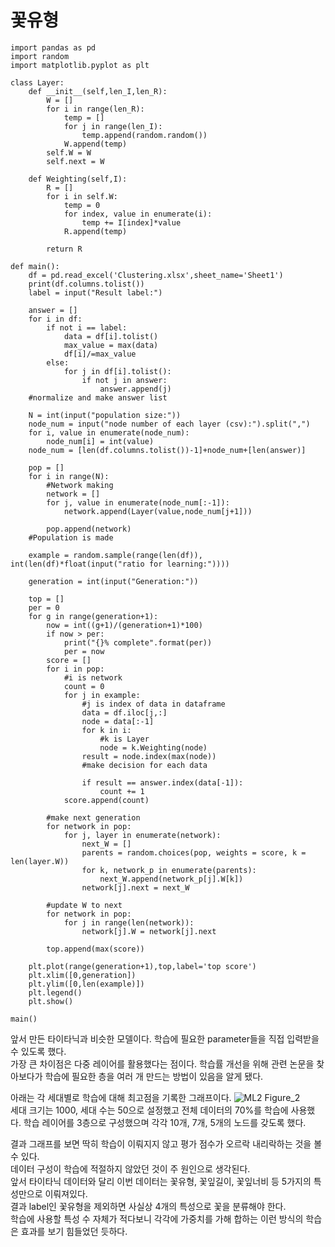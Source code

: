 # 꽃유형
```python3
import pandas as pd
import random
import matplotlib.pyplot as plt

class Layer:
    def __init__(self,len_I,len_R):
        W = []
        for i in range(len_R):
            temp = []
            for j in range(len_I):
                temp.append(random.random())
            W.append(temp)
        self.W = W
        self.next = W

    def Weighting(self,I):
        R = []
        for i in self.W:
            temp = 0
            for index, value in enumerate(i):
                temp += I[index]*value
            R.append(temp)
            
        return R
                
def main():
    df = pd.read_excel('Clustering.xlsx',sheet_name='Sheet1')
    print(df.columns.tolist())
    label = input("Result label:")

    answer = []
    for i in df:
        if not i == label:
            data = df[i].tolist()
            max_value = max(data)
            df[i]/=max_value
        else:
            for j in df[i].tolist():
                if not j in answer:
                    answer.append(j)
    #normalize and make answer list
    
    N = int(input("population size:"))
    node_num = input("node number of each layer (csv):").split(",")
    for i, value in enumerate(node_num):
        node_num[i] = int(value)
    node_num = [len(df.columns.tolist())-1]+node_num+[len(answer)]

    pop = []
    for i in range(N):
        #Network making
        network = []
        for j, value in enumerate(node_num[:-1]):
            network.append(Layer(value,node_num[j+1]))

        pop.append(network)
    #Population is made

    example = random.sample(range(len(df)), int(len(df)*float(input("ratio for learning:"))))

    generation = int(input("Generation:"))

    top = []
    per = 0
    for g in range(generation+1):
        now = int((g+1)/(generation+1)*100)
        if now > per:
            print("{}% complete".format(per))
            per = now
        score = []
        for i in pop:
            #i is network
            count = 0
            for j in example:
                #j is index of data in dataframe
                data = df.iloc[j,:]
                node = data[:-1]
                for k in i:
                    #k is Layer
                    node = k.Weighting(node)
                result = node.index(max(node))
                #make decision for each data

                if result == answer.index(data[-1]):
                    count += 1
            score.append(count)

        #make next generation
        for network in pop:
            for j, layer in enumerate(network):
                next_W = []
                parents = random.choices(pop, weights = score, k = len(layer.W))
                for k, network_p in enumerate(parents):
                    next_W.append(network_p[j].W[k])
                network[j].next = next_W

        #update W to next
        for network in pop:
            for j in range(len(network)):
                network[j].W = network[j].next

        top.append(max(score))

    plt.plot(range(generation+1),top,label='top score')
    plt.xlim([0,generation])
    plt.ylim([0,len(example)])
    plt.legend()
    plt.show()

main()
```
앞서 만든 타이타닉과 비슷한 모델이다. 학습에 필요한 parameter들을 직접 입력받을 수 있도록 했다.  
가장 큰 차이점은 다중 레이어를 활용했다는 점이다. 학습률 개선을 위해 관련 논문을 찾아보다가 학습에 필요한 층을 여러 개 만드는 방법이 있음을 알게 됐다.  

아래는 각 세대별로 학습에 대해 최고점을 기록한 그래프이다.
![ML2 Figure_2](https://user-images.githubusercontent.com/62535139/230758122-7b55c406-5e8b-47de-8692-51fe49318823.png)  
세대 크기는 1000, 세대 수는 50으로 설정했고 전체 데이터의 70%를 학습에 사용했다. 학습 레이어를 3층으로 구성했으며 각각 10개, 7개, 5개의 노드를 갖도록 했다.  

결과 그래프를 보면 딱히 학습이 이뤄지지 않고 평가 점수가 오르락 내리락하는 것을 볼 수 있다.  
데이터 구성이 학습에 적절하지 않았던 것이 주 원인으로 생각된다.  
앞서 타이타닉 데이터와 달리 이번 데이터는 꽃유형, 꽃잎길이, 꽃잎너비 등 5가지의 특성만으로 이뤄져있다.  
결과 label인 꽃유형을 제외하면 사실상 4개의 특성으로 꽃을 분류해야 한다.  
학습에 사용할 특성 수 자체가 적다보니 각각에 가중치를 가해 합하는 이런 방식의 학습은 효과를 보기 힘들었던 듯하다.  
